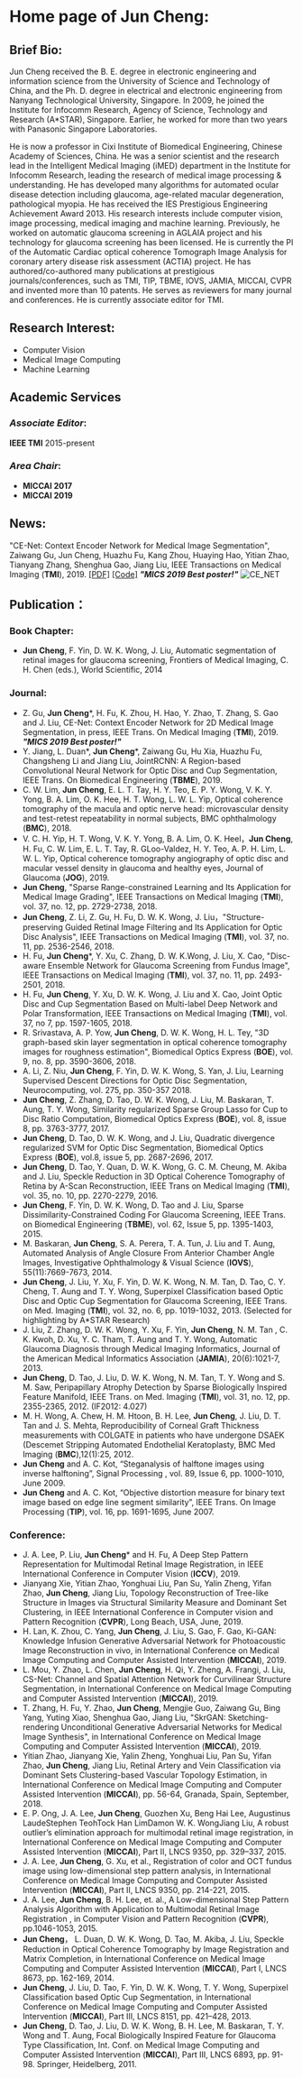 # Home page of Jun Cheng:
## Brief Bio:
Jun Cheng received the B. E. degree in electronic engineering and information science from the University of Science and Technology of China, and the Ph. D. degree in electrical and electronic engineering from Nanyang Technological University, Singapore. In 2009, he joined the Institute for Infocomm Research, Agency of Science, Technology and Research (A*STAR), Singapore. Earlier, he worked for more than two years with Panasonic Singapore Laboratories.

He is now a professor in Cixi Institute of Biomedical Engineering, Chinese Academy of Sciences, China. He was a senior scientist and the research lead  in the Intelligent Medical Imaging (iMED) department in the Institute for Infocomm Research, leading the research of medical image processing & understanding. He has developed many algorithms for automated ocular disease detection including glaucoma, age-related macular degeneration, pathological myopia. He has received the IES Prestigious Engineering Achievement Award 2013. His research interests include computer vision, image processing, medical imaging and machine learning. Previously, he worked on automatic glaucoma screening in AGLAIA project and his technology for glaucoma screening has been licensed. He is currently the PI of the Automatic Cardiac optical coherence Tomograph Image Analysis for coronary artery disease risk assessment (ACTIA) project. He has authored/co-authored many publications at prestigious journals/conferences, such as TMI, TIP, TBME, IOVS, JAMIA, MICCAI, CVPR and invented more than 10 patents. He serves as reviewers for many journal and conferences. He is currently associate editor for TMI. 

## Research Interest: 
* Computer Vision
* Medical Image Computing
* Machine Learning

## Academic Services 
### ***Associate Editor***:
  **IEEE TMI** 2015-present
### ***Area Chair***:
*  **MICCAI 2017**
*  **MICCAI 2019**
 

## News:
"CE-Net: Context Encoder Network for Medical Image Segmentation", 
Zaiwang Gu, Jun Cheng, Huazhu Fu, Kang Zhou, Huaying Hao, Yitian Zhao, Tianyang Zhang, Shenghua Gao, Jiang Liu, 
IEEE Transactions on Medical Imaging (**TMI**), 2019. [\[PDF\]](https://arxiv.org/abs/1903.02740) [\[Code\]](https://github.com/Guzaiwang/CE-Net) ***"MICS 2019 Best poster!"***
![CE_NET](ce-net.png)


## Publication：
### Book Chapter: 
* **Jun Cheng**, F. Yin, D. W. K. Wong, J. Liu, Automatic segmentation of retinal images for glaucoma screening, Frontiers of Medical Imaging, C. H. Chen (eds.), World Scientific, 2014

### Journal:

* Z. Gu, **Jun Cheng***, H. Fu, K. Zhou, H. Hao, Y. Zhao, T. Zhang, S. Gao and J. Liu, CE-Net: Context Encoder Network for 2D Medical Image Segmentation, in press, IEEE Trans. On Medical Imaging (**TMI**), 2019. ***"MICS 2019 Best poster!"***
* Y. Jiang, L. Duan*, **Jun Cheng***, Zaiwang Gu, Hu Xia, Huazhu Fu, Changsheng Li and Jiang Liu, JointRCNN: A Region-based Convolutional Neural Network for Optic Disc and Cup Segmentation, IEEE Trans. On Biomedical Engineering (**TBME**), 2019.  
* C. W. Lim, **Jun Cheng**, E. L. T. Tay, H. Y. Teo, E. P. Y. Wong, V. K. Y. Yong, B. A. Lim, O. K. Hee, H. T. Wong, L. W. L. Yip, Optical coherence tomography of the macula and optic nerve head: microvascular density and test-retest repeatability in normal subjects, BMC ophthalmology (**BMC**), 2018.
* V. C. H. Yip, H. T. Wong, V. K. Y. Yong, B. A. Lim, O. K. Heel，**Jun Cheng**, H. Fu, C. W. Lim, E. L. T. Tay, R. GLoo-Valdez, H. Y. Teo, A. P. H. Lim, L. W. L. Yip, Optical coherence tomography angiography of optic disc and macular vessel density in glaucoma and healthy eyes, Journal of Glaucoma (**JOG**), 2019.
* **Jun Cheng**, "Sparse Range-constrained Learning and Its Application for Medical Image Grading",  IEEE Transactions on Medical Imaging (**TMI**), vol. 37, no. 12, pp. 2729-2738, 2018. 
* **Jun Cheng**, Z. Li, Z. Gu, H. Fu, D. W. K. Wong,  J. Liu，"Structure-preserving Guided Retinal Image Filtering and Its Application for Optic Disc Analysis", IEEE Transactions on Medical Imaging (**TMI**), vol. 37, no. 11, pp. 2536-2546, 2018.
* H. Fu, **Jun Cheng***, Y. Xu, C. Zhang, D. W. K.Wong, J. Liu, X. Cao, "Disc-aware Ensemble Network for Glaucoma Screening from Fundus Image",  IEEE Transactions on Medical Imaging (**TMI**), vol. 37, no. 11, pp. 2493-2501, 2018. 
* H. Fu, **Jun Cheng**, Y. Xu,  D. W. K. Wong, J. Liu and X. Cao, Joint Optic Disc and Cup Segmentation Based on Multi-label Deep Network and Polar Transformation, IEEE Transactions on Medical Imaging (**TMI**), vol. 37, no 7, pp. 1597-1605, 2018. 
* R. Srivastava, A. P. Yow, **Jun Cheng**, D. W. K. Wong,  H. L. Tey, "3D graph-based skin layer segmentation in optical coherence tomography images for roughness estimation", Biomedical Optics Express (**BOE**), vol. 9, no. 8, pp. 3590-3606, 2018.
* A. Li, Z. Niu, **Jun Cheng**, F. Yin, D. W. K. Wong, S. Yan, J. Liu, Learning Supervised Descent Directions for Optic Disc Segmentation, Neurocomputing, vol. 275, pp. 350-357 2018.
* **Jun Cheng**, Z. Zhang, D. Tao, D. W. K. Wong, J. Liu, M. Baskaran, T. Aung, T. Y. Wong, Similarity regularized Sparse Group Lasso for Cup to Disc Ratio Computation, Biomedical Optics Express (**BOE**), vol. 8, issue  8, pp. 3763-3777, 2017.
* **Jun Cheng**, D. Tao, D. W. K. Wong, and J. Liu, Quadratic divergence regularized SVM for Optic Disc Segmentation, Biomedical Optics Express (**BOE**), vol.8, issue 5, pp. 2687-2696, 2017.
* **Jun Cheng**, D. Tao, Y. Quan, D. W. K. Wong,  G. C. M. Cheung, M. Akiba and J. Liu, Speckle Reduction in 3D Optical Coherence Tomography of Retina  by A-Scan Reconstruction, IEEE Trans on Medical Imaging (**TMI**), vol. 35, no. 10, pp. 2270-2279, 2016. 
* **Jun Cheng**, F. Yin, D. W. K. Wong, D. Tao and J. Liu, Sparse Dissimilarity-Constrained Coding For Glaucoma Screening, IEEE Trans. on Biomedical Engineering (**TBME**), vol. 62, Issue 5, pp. 1395-1403, 2015.
* M. Baskaran, **Jun Cheng**, S. A. Perera, T. A. Tun, J. Liu and T. Aung, Automated Analysis of Angle Closure From Anterior Chamber Angle Images, Investigative Ophthalmology & Visual Science (**IOVS**), 55(11):7669-7673, 2014. 
* **Jun Cheng**,  J. Liu, Y. Xu, F. Yin, D. W. K. Wong, N. M. Tan, D. Tao, C. Y. Cheng, T. Aung and T. Y. Wong, Superpixel Classification based Optic Disc and Optic Cup Segmentation for Glaucoma Screening, IEEE Trans. on Med. Imaging (**TMI**), vol. 32, no. 6, pp. 1019-1032, 2013.  (Selected for highlighting by A*STAR Research)
* J. Liu, Z. Zhang, D. W. K. Wong, Y. Xu, F. Yin, **Jun Cheng**, N. M. Tan , C. K. Kwoh, D. Xu, Y. C. Tham, T. Aung and T. Y. Wong, Automatic Glaucoma Diagnosis through Medical Imaging Informatics, Journal of the American Medical Informatics Association (**JAMIA**), 20(6):1021-7, 2013.
* **Jun Cheng**, D. Tao, J. Liu, D. W. K. Wong, N. M. Tan, T. Y. Wong and S. M. Saw, Peripapillary Atrophy Detection  by Sparse Biologically Inspired Feature Manifold, IEEE Trans. on Med. Imaging (**TMI**), vol. 31, no. 12, pp. 2355-2365, 2012. (IF2012: 4.027) 
* M. H. Wong, A. Chew, H. M. Htoon, B. H. Lee, **Jun Cheng**, J. Liu, D. T. Tan and J. S. Mehta, Reproducibility of Corneal Graft Thickness measurements with COLGATE in patients who have undergone DSAEK (Descemet Stripping Automated Endothelial Keratoplasty, BMC Med Imaging (**BMC**),12(1):25, 2012. 
* **Jun Cheng** and A. C. Kot, “Steganalysis of halftone images using inverse halftoning”, Signal Processing , vol. 89, Issue 6, pp. 1000-1010, June 2009. 
* **Jun Cheng** and A. C. Kot, “Objective distortion measure for binary text image based on edge line segment similarity”, IEEE Trans. On Image Processing (**TIP**),  vol. 16, pp. 1691-1695, June 2007.

### Conference:
* J. A. Lee, P. Liu, **Jun Cheng*** and H. Fu, A Deep Step Pattern Representation for Multimodal Retinal Image Registration, in IEEE International Conference in Computer Vision (**ICCV**), 2019.
* Jianyang Xie, Yitian Zhao, Yonghuai Liu, Pan Su, Yalin Zheng, Yifan Zhao, **Jun Cheng**, Jiang Liu, Topology Reconstruction of Tree-like Structure in Images via Structural Similarity Measure and Dominant Set Clustering, in IEEE International Conference in Computer vision and Pattern Recognition (**CVPR**), Long Beach, USA, June, 2019. 
* H. Lan, K. Zhou, C. Yang, **Jun Cheng**, J. Liu, S. Gao, F. Gao, Ki-GAN: Knowledge Infusion Generative Adversarial Network for Photoacoustic Image Reconstruction in vivo, in International Conference on Medical Image Computing and Computer Assisted Intervention (**MICCAI**), 2019.
* L. Mou, Y. Zhao, L. Chen, **Jun Cheng**, H. Qi, Y. Zheng, A. Frangi, J. Liu, CS-Net: Channel and Spatial Attention Network for Curvilinear Structure Segmentation, in International Conference on Medical Image Computing and Computer Assisted Intervention (**MICCAI**), 2019.
* T. Zhang, H. Fu, Y. Zhao, **Jun Cheng**, Mengjie Guo, Zaiwang Gu, Bing Yang, Yuting Xiao, Shenghua Gao, Jiang Liu, "SkrGAN: Sketching-rendering Unconditional Generative Adversarial Networks for Medical Image Synthesis", in International Conference on Medical Image Computing and Computer Assisted Intervention (**MICCAI**), 2019.
* Yitian Zhao, Jianyang Xie, Yalin Zheng, Yonghuai Liu, Pan Su, Yifan Zhao, **Jun Cheng**, Jiang Liu, Retinal Artery and Vein Classification via Dominant Sets Clustering-based Vascular Topology Estimation, in International Conference on Medical Image Computing and Computer Assisted Intervention (**MICCAI**), pp. 56-64, Granada, Spain, September, 2018.
* E. P. Ong, J. A. Lee, **Jun Cheng**, Guozhen Xu, Beng Hai Lee, Augustinus LaudeStephen TeohTock Han LimDamon W. K. WongJiang Liu, A robust outlier’s elimination approach for multimodal retinal image registration, in International Conference on Medical Image Computing and Computer Assisted Intervention (**MICCAI**), Part II, LNCS 9350, pp. 329–337, 2015.
* J. A. Lee, **Jun Cheng**, G. Xu, et al., Registration of color and OCT fundus image using low-dimensional step pattern analysis, in International Conference on Medical Image Computing and Computer Assisted Intervention (**MICCAI**), Part II, LNCS 9350, pp. 214-221, 2015.  
* J. A. Lee, **Jun Cheng**, B. H. Lee,  et. al.,  A Low-dimensional Step Pattern Analysis Algorithm with Application to Multimodal Retinal Image Registration , in Computer Vision and Pattern Recognition (**CVPR**), pp.1046-1053, 2015.  
* **Jun Cheng**， L. Duan, D. W. K. Wong, D. Tao, M. Akiba, J. Liu, Speckle Reduction in Optical Coherence Tomography by Image Registration and Matrix Completion, in International Conference on Medical Image Computing and Computer Assisted Intervention (**MICCAI**), Part I, LNCS 8673, pp. 162-169, 2014.  
* **Jun Cheng**, J. Liu, D. Tao, F. Yin, D. W. K. Wong, T. Y. Wong, Superpixel Classification based Optic Cup Segmentation, in International Conference on Medical Image Computing and Computer Assisted Intervention (**MICCAI**), Part III, LNCS 8151, pp. 421–428, 2013.   
* **Jun Cheng**, D. Tao, J. Liu, D. W. K. Wong, B. H. Lee, M. Baskaran, T. Y. Wong and T. Aung, Focal Biologically Inspired Feature for Glaucoma Type Classification,  Int. Conf. on Medical Image Computing and Computer Assisted Intervention (**MICCAI**), Part III, LNCS 6893, pp. 91-98. Springer, Heidelberg, 2011. 
